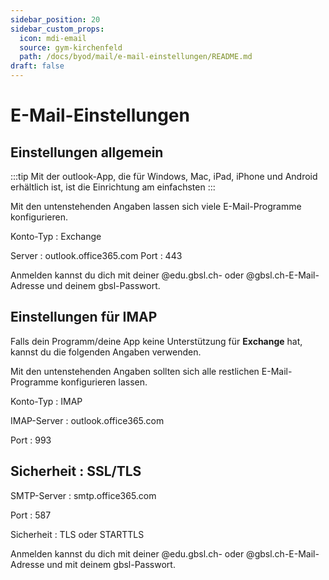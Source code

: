 ```yaml
---
sidebar_position: 20
sidebar_custom_props:
  icon: mdi-email
  source: gym-kirchenfeld
  path: /docs/byod/mail/e-mail-einstellungen/README.md
draft: false
---
```


# E-Mail-Einstellungen



## Einstellungen allgemein

:::tip
Mit der outlook-App, die für Windows, Mac, iPad, iPhone und Android erhältlich ist, ist die Einrichtung am einfachsten
:::

Mit den untenstehenden Angaben lassen sich viele E-Mail-Programme konfigurieren.

Konto-Typ
: Exchange

Server
: outlook.office365.com
Port
: 443

Anmelden kannst du dich mit deiner @edu.gbsl.ch- oder @gbsl.ch-E-Mail-Adresse und deinem gbsl-Passwort.



## Einstellungen für IMAP

Falls dein Programm/deine App keine Unterstützung für **Exchange** hat, kannst du die folgenden Angaben verwenden.

Mit den untenstehenden Angaben sollten sich alle restlichen E-Mail-Programme konfigurieren lassen.

Konto-Typ
: IMAP

IMAP-Server
: outlook.office365.com

Port
: 993

Sicherheit
: SSL/TLS
---
SMTP-Server
: smtp.office365.com

Port
: 587

Sicherheit
: TLS oder STARTTLS

Anmelden kannst du dich mit deiner @edu.gbsl.ch- oder @gbsl.ch-E-Mail-Adresse und mit deinem gbsl-Passwort.

